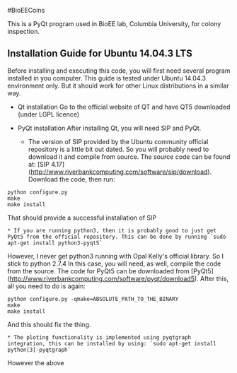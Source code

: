 #BioEECoins

This is a PyQt program used in BioEE lab, Columbia University, for colony inspection.

## Installation Guide for Ubuntu 14.04.3 LTS

Before installing and executing this code, you will first need several program installed in you computer. This guide is tested under Ubuntu 14.04.3 environment only. But it should work for other Linux distributions in a similar way.

* Qt installation
Go to the official website of QT and have QT5 downloaded (under LGPL licence)

* PyQt installation
After installing Qt, you will need SIP and PyQt.
	* The version of SIP provided by the Ubuntu community official repository is a little bit out dated. So you will probably need to download it and compile from source. The source code can be found at: [SIP 4.17] (http://www.riverbankcomputing.com/software/sip/download). Download the code, then run:
```
python configure.py
make
make install
```
That should provide a successful installation of SIP

	* If you are running python3, then it is probably good to just get PyQt5 from the official repository. This can be done by running `sudo apt-get install python3-pyqt5`
However, I never get python3 running with Opal Kelly's official library.
So I stick to python 2.7.4
In this case, you will need, as well, compile the code from the source.
The code for PyQt5 can be downloaded from [PyQt5] (http://www.riverbankcomputing.com/software/pyqt/download5).
After this, all you need to do is again:
```
python configure.py -qmake=ABSOLUTE_PATH_TO_THE_BINARY
make
make install
```
And this should fix the thing.

	* The ploting functionality is implemented using pyqtgraph integration, this can be installed by using: `sudo apt-get install python[3]-pyqtgraph`

However the above 
